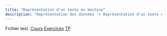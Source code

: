 ```yaml
---
title: "Représentation d'un texte en machine"
description: "Représentation des données -> Représentation d'un texte en machine"
---
```


Fichier test.
[Cours](./cours)
[Exercices](./exercices)
[TP](./tp)